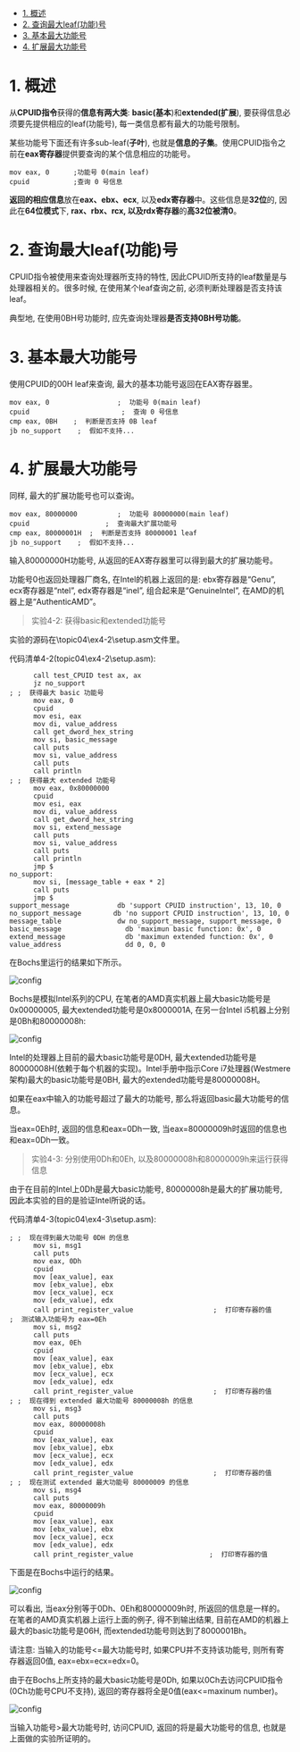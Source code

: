 
<!-- @import "[TOC]" {cmd="toc" depthFrom=1 depthTo=6 orderedList=false} -->

<!-- code_chunk_output -->

- [1. 概述](#1-概述)
- [2. 查询最大leaf(功能)号](#2-查询最大leaf功能号)
- [3. 基本最大功能号](#3-基本最大功能号)
- [4. 扩展最大功能号](#4-扩展最大功能号)

<!-- /code_chunk_output -->

# 1. 概述

从**CPUID指令**获得的**信息有两大类**: **basic(基本**)和**extended(扩展**), 要获得信息必须要先提供相应的leaf(功能号), 每一类信息都有最大的功能号限制。

某些功能号下面还有许多sub\-leaf(**子叶**), 也就是**信息的子集**。使用CPUID指令之前在**eax寄存器**提供要查询的某个信息相应的功能号。

```assembly
mov eax, 0      ;功能号 0(main leaf)
cpuid           ;查询 0 号信息
```

**返回的相应信息**放在**eax、ebx、ecx**, 以及**edx寄存器**中。这些信息是**32位**的, 因此在**64位模式**下, **rax、rbx、rcx, 以及rdx寄存器**的**高32位被清0**。

# 2. 查询最大leaf(功能)号

CPUID指令被使用来查询处理器所支持的特性, 因此CPUID所支持的leaf数量是与处理器相关的。很多时候, 在使用某个leaf查询之前, 必须判断处理器是否支持该leaf。

典型地, 在使用0BH号功能时, 应先查询处理器**是否支持0BH号功能**。

# 3. 基本最大功能号

使用CPUID的00H leaf来查询, 最大的基本功能号返回在EAX寄存器里。

```assembly
mov eax, 0                 ;  功能号 0(main leaf)
cpuid                       ;  查询 0 号信息
cmp eax, 0BH    ;  判断是否支持 0B leaf
jb no_support    ;  假如不支持...
```

# 4. 扩展最大功能号

同样, 最大的扩展功能号也可以查询。

```assembly
mov eax, 80000000          ;  功能号 80000000(main leaf)
cpuid                   ;  查询最大扩展功能号
cmp eax, 80000001H  ;  判断是否支持 80000001 leaf
jb no_support    ;  假如不支持...
```

输入80000000H功能号, 从返回的EAX寄存器里可以得到最大的扩展功能号。

功能号0也返回处理器厂商名, 在Intel的机器上返回的是: ebx寄存器是“Genu”, ecx寄存器是“ntel”, edx寄存器是“ineI”, 组合起来是“GenuineIntel”, 在AMD的机器上是“AuthenticAMD”。

>实验4-2: 获得basic和extended功能号

实验的源码在\topic04\ex4-2\setup.asm文件里。

代码清单4-2(topic04\ex4-2\setup.asm): 

```assembly
      call test_CPUID test ax, ax
      jz no_support
; ;  获得最大 basic 功能号
      mov eax, 0
      cpuid
      mov esi, eax
      mov di, value_address
      call get_dword_hex_string
      mov si, basic_message
      call puts
      mov si, value_address
      call puts
      call println
; ;  获得最大 extended 功能号
      mov eax, 0x80000000
      cpuid
      mov esi, eax
      mov di, value_address
      call get_dword_hex_string
      mov si, extend_message
      call puts
      mov si, value_address
      call puts
      call println
      jmp $
no_support: 
      mov si, [message_table + eax * 2]
      call puts
      jmp $
support_message            db 'support CPUID instruction', 13, 10, 0
no_support_message        db 'no support CPUID instruction', 13, 10, 0
message_table              dw no_support_message, support_message, 0
basic_message                db 'maximun basic function: 0x', 0
extend_message               db 'maximun extended function: 0x', 0
value_address                dd 0, 0, 0
```

在Bochs里运行的结果如下所示。

![config](./images/2.png)

Bochs是模拟Intel系列的CPU, 在笔者的AMD真实机器上最大basic功能号是0x00000005, 最大extended功能号是0x8000001A, 在另一台Intel i5机器上分别是0Bh和80000008h: 

![config](./images/3.png)

Intel的处理器上目前的最大basic功能号是0DH, 最大extended功能号是80000008H(依赖于每个机器的实现)。Intel手册中指示Core i7处理器(Westmere架构)最大的basic功能号是0BH, 最大的extended功能号是80000008H。

如果在eax中输入的功能号超过了最大的功能号, 那么将返回basic最大功能号的信息。

当eax=0Eh时, 返回的信息和eax=0Dh一致, 当eax=80000009h时返回的信息也和eax=0Dh一致。

>实验4-3: 分别使用0Dh和0Eh, 以及80000008h和80000009h来运行获得信息

由于在目前的Intel上0Dh是最大basic功能号, 80000008h是最大的扩展功能号, 因此本实验的目的是验证Intel所说的话。

代码清单4-3(topic04\ex4-3\setup.asm): 

```assembly
; ;  现在得到最大功能号 0DH 的信息
      mov si, msg1
      call puts
      mov eax, 0Dh
      cpuid
      mov [eax_value], eax
      mov [ebx_value], ebx
      mov [ecx_value], ecx
      mov [edx_value], edx
      call print_register_value                    ;  打印寄存器的值
;  测试输入功能号为 eax=0Eh
      mov si, msg2
      call puts
      mov eax, 0Eh
      cpuid
      mov [eax_value], eax
      mov [ebx_value], ebx
      mov [ecx_value], ecx
      mov [edx_value], edx
      call print_register_value                    ;  打印寄存器的值
; ;  现在得到 extended 最大功能号 80000008h 的信息
      mov si, msg3
      call puts
      mov eax, 80000008h
      cpuid
      mov [eax_value], eax
      mov [ebx_value], ebx
      mov [ecx_value], ecx
      mov [edx_value], edx
      call print_register_value                    ;  打印寄存器的值
; ;  现在测试 extended 最大功能号 80000009 的信息
      mov si, msg4
      call puts
      mov eax, 80000009h
      cpuid
      mov [eax_value], eax
      mov [ebx_value], ebx
      mov [ecx_value], ecx
      mov [edx_value], edx
      call print_register_value                   ;  打印寄存器的值
```

下面是在Bochs中运行的结果。

![config](./images/4.png)

可以看出, 当eax分别等于0Dh、0Eh和80000009h时, 所返回的信息是一样的。在笔者的AMD真实机器上运行上面的例子, 得不到输出结果, 目前在AMD的机器上最大的basic功能号是06H, 而extended功能号则达到了8000001Bh。

请注意: 当输入的功能号<=最大功能号时, 如果CPU并不支持该功能号, 则所有寄存器返回0值, eax=ebx=ecx=edx=0。

由于在Bochs上所支持的最大basic功能号是0Dh, 如果以0Ch去访问CPUID指令(0Ch功能号CPU不支持), 返回的寄存器将全是0值(eax<=maxinum number)。

![config](./images/5.png)

当输入功能号>最大功能号时, 访问CPUID, 返回的将是最大功能号的信息, 也就是上面做的实验所证明的。